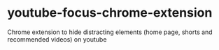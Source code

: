 # youtube-focus-chrome-extension
Chrome extension to hide distracting elements (home page, shorts and recommended videos) on youtube
